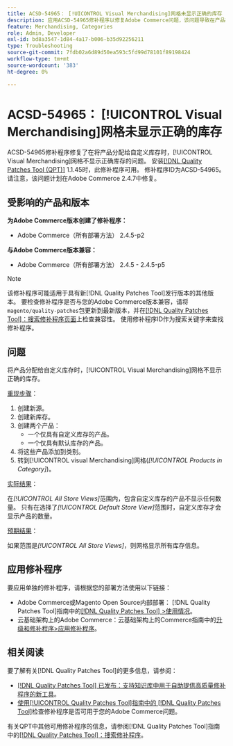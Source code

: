 ```yaml
---
title: ACSD-54965： [!UICONTROL Visual Merchandising]网格未显示正确的库存
description: 应用ACSD-54965修补程序以修复Adobe Commerce问题，该问题导致在产品被分配给自定义库存时，[!UICONTROL Visual Merchandising]网格不显示正确的库存。
feature: Merchandising, Categories
role: Admin, Developer
exl-id: bd8a3547-1d84-4a17-b006-b35d92256211
type: Troubleshooting
source-git-commit: 7fdb02a6d89d50ea593c5fd99d78101f89198424
workflow-type: tm+mt
source-wordcount: '383'
ht-degree: 0%

---
```


# ACSD-54965： [!UICONTROL Visual Merchandising]网格未显示正确的库存

ACSD-54965修补程序修复了在将产品分配给自定义库存时，[!UICONTROL Visual Merchandising]网格不显示正确库存的问题。 安装[[!DNL Quality Patches Tool (QPT)]](https://experienceleague.adobe.com/en/docs/commerce-operations/tools/quality-patches-tool/quality-patches-tool-to-self-serve-quality-patches) 1.1.45时，此修补程序可用。 修补程序ID为ACSD-54965。 请注意，该问题计划在Adobe Commerce 2.4.7中修复。

## 受影响的产品和版本

**为Adobe Commerce版本创建了修补程序：**

* Adobe Commerce（所有部署方法） 2.4.5-p2

**与Adobe Commerce版本兼容：**

* Adobe Commerce（所有部署方法） 2.4.5 - 2.4.5-p5

>[!NOTE]
>
>该修补程序可能适用于具有新[!DNL Quality Patches Tool]发行版本的其他版本。 要检查修补程序是否与您的Adobe Commerce版本兼容，请将`magento/quality-patches`包更新到最新版本，并在[[!DNL Quality Patches Tool]：搜索修补程序页面](https://experienceleague.adobe.com/tools/commerce-quality-patches/index.html)上检查兼容性。 使用修补程序ID作为搜索关键字来查找修补程序。

## 问题

将产品分配给自定义库存时，[!UICONTROL Visual Merchandising]网格不显示正确的库存。

<u>重现步骤</u>：

1. 创建新源。
1. 创建新库存。
1. 创建两个产品：
   * 一个仅具有自定义库存的产品。
   * 一个仅具有默认库存的产品。
1. 将这些产品添加到类别。
1. 转到[!UICONTROL visual Merchandising]网格(*[!UICONTROL Products in Category]*)。

<u>实际结果</u>：

在&#x200B;*[!UICONTROL All Store Views]*&#x200B;范围内，包含自定义库存的产品不显示任何数量。 只有在选择了&#x200B;*[!UICONTROL Default Store View]*&#x200B;范围时，自定义库存才会显示产品的数量。

<u>预期结果</u>：

如果范围是&#x200B;*[!UICONTROL All Store Views]*，则网格显示所有库存信息。

## 应用修补程序

要应用单独的修补程序，请根据您的部署方法使用以下链接：

* Adobe Commerce或Magento Open Source内部部署： [!DNL Quality Patches Tool]指南中的[[!DNL Quality Patches Tool] >使用情况](/help/tools/quality-patches-tool/usage.md)。
* 云基础架构上的Adobe Commerce：云基础架构上的Commerce指南中的[升级和修补程序>应用修补程序](https://experienceleague.adobe.com/docs/commerce-cloud-service/user-guide/develop/upgrade/apply-patches.html)。

## 相关阅读

要了解有关[!DNL Quality Patches Tool]的更多信息，请参阅：

* [[!DNL Quality Patches Tool] 已发布：支持知识库中用于自助提供高质量修补程序的新工具](https://experienceleague.adobe.com/en/docs/commerce-operations/tools/quality-patches-tool/quality-patches-tool-to-self-serve-quality-patches)。
* [使用[!UICONTROL Quality Patches Tool]指南中的 [!DNL Quality Patches Tool]](/help/tools/quality-patches-tool/patches-available-in-qpt/check-patch-for-magento-issue-with-magento-quality-patches.md)检查修补程序是否可用于您的Adobe Commerce问题。


有关QPT中其他可用修补程序的信息，请参阅[!DNL Quality Patches Tool]指南中的[[!DNL Quality Patches Tool]：搜索修补程序](https://experienceleague.adobe.com/tools/commerce-quality-patches/index.html)。
